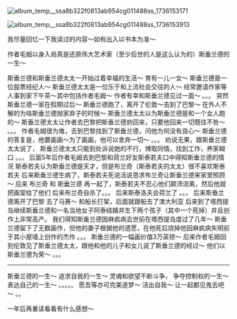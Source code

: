 
![album_temp__ssa8b322f0813ab954cg011488ss_1736153171](https://github.com/user-attachments/assets/c35497c2-e34d-4c0d-9da4-ded069eaca43)


![album_temp__ssa8b322f0813ab954cg011488ss_1736153913](https://github.com/user-attachments/assets/7c6e6d0c-7455-4620-a230-ad5151779b31)

我尽量回忆一下我读过的内容～如有出入以书本为准～

作者毛姆以身入局真是还原伟大艺术家（至少后世的人是这么认为的）斯垂兰德的一生～

斯垂兰德和斯垂兰德太太一开始过着幸福的生活～
育有一儿一女～
斯垂兰德是一位股票经纪人～
斯垂兰德太太是一位乐于和上流社会交往的人～
经常邀请作家等人事到家下午茶～其中包括作者毛姆～
作者有幸和斯垂兰德见过一面～
。。。
突然斯垂兰德一家在假期过后～
斯垂兰德跑了，离开了伦敦～去到了巴黎～
在外人不解的为啥斯垂兰德抛家弃子的时候～
斯垂兰德太太以为斯垂兰德是和一个女人跑的～
斯垂兰德太太让作者去巴黎把斯垂兰德劝回来，只要他回来一切既往不咎～
。。。
作者毛姆很为难，去到巴黎找到了斯垂兰德，问他为何没有良心～
斯垂兰德的答复是，他要画画～为了画画，他可以舍弃一切～
。。。
劝说无果，跟斯垂兰德太太说了，
斯垂兰德太太只能到处诉说她的不行，博取同情，找到工作，养家糊口
。。。
后面5年后作者毛姆去到巴黎和荷兰好友斯泰若夫口中得知斯垂兰德的情况
斯泰若夫认为斯垂兰德是天才，但是布兰奇（斯泰若夫的太太）很不喜欢斯泰若夫
后来斯垂兰德生病了，斯泰若夫死说活说恳求布兰奇让斯垂兰德来家里照顾～
后来 布兰奇 和 斯垂兰德 再一起了，斯泰若夫不忍心他们颠沛流离，然后他就把画室给了他们
后来布兰奇自杀了。。。
后来斯泰洛夫会荷兰了
。。。
后来斯垂兰德离开了巴黎
去了马赛～
和船长打架，后面就跟船去了澳大利亚
后来到了塔西提岛继续斯垂兰德和一名当地女子阿泰结婚并生下两个孩子（其中一个死掉）并且创作上非常高产。
我们得知斯垂兰德因麻疯病去世前在塔西提岛度过了几年～
斯垂兰德留下了无数画作，但他的妻子根据他的遗愿，在他死后烧掉他因麻疯病失明前于其小屋墙上创作的杰作
。。。
斯垂兰德的一幅画价值3万英镑～
后来作者毛姆回到伦敦见了斯垂兰德太太，跟他和他的儿子和女儿说了斯垂兰德的经过～
他们以斯垂兰德为荣～
。。。


-------

斯垂兰德的一生～
追求自我的一生～
灵魂和欲望不断斗争，
争夺控制权的一生～
表达自己的一生～
。。。。。
愿吾等亦可完美逐梦～
活出自我～
让一起都见鬼去吧～
。。

一年后再重读看看有什么感想～



